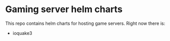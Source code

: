 # Gaming server helm charts
This repo contains helm charts for hosting game servers.  Right now there is:

- ioquake3